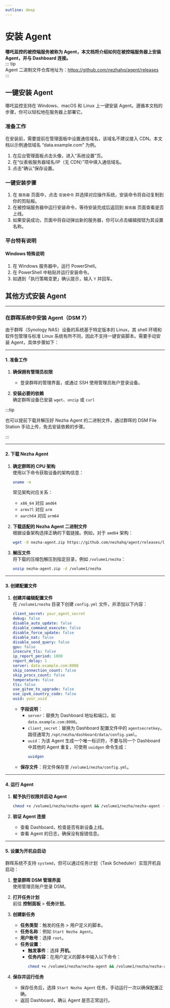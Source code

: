 ```yaml
---
outline: deep
---
```


# 安装 Agent

**哪吒监控的被控端服务被称为 Agent，本文档将介绍如何在被控端服务器上安装 Agent，并与 Dashboard 连接。**  
::: tip  
Agent 二进制文件仓库地址为：<https://github.com/nezhahq/agent/releases>  
:::

## 一键安装 Agent

哪吒监控支持在 Windows、macOS 和 Linux 上一键安装 Agent。遵循本文档的步骤，你可以轻松地在服务器上部署它。

### 准备工作

在安装前，需要提前在管理面板中设置通信域名，该域名不建议接入 CDN。本文档以示例通信域名 “data.example.com” 为例。  
1. 在后台管理面板点击头像，进入“系统设置”页。  
2. 在“仪表板服务器域名/IP（无 CDN）”项中填入通信域名。  
3. 点击“确认”保存设置。

### 一键安装步骤

1. 在 `服务器` 页面中，点击 `安装命令` 并选择对应操作系统，安装命令将自动复制到你的剪贴板。  
2. 在被控端服务器中运行安装命令，等待安装完成后返回到 `服务器` 页面查看是否上线。  
3. 如果安装成功，页面中将自动弹出新的服务器，你可以点击编辑按钮为其设置名称。  

### 平台特有说明

#### Windows 特殊说明
1. 在 Windows 服务器中，运行 PowerShell。  
2. 在 PowerShell 中粘贴并运行安装命令。  
3. 如遇到「执行策略变更」确认提示，输入 `Y` 并回车。

## 其他方式安装 Agent

---

### 在群晖系统中安装 Agent（DSM 7）

由于群晖（Synology NAS）设备的系统基于特定版本的 Linux，其 shell 环境和软件包管理与标准 Linux 系统有所不同，因此不支持一键安装脚本。需要手动安装 Agent，具体步骤如下：

---

#### 1. 准备工作

1. **确保拥有管理员权限**  
   - 登录群晖的管理界面，或通过 SSH 使用管理员账户登录设备。

2. **安装必要的依赖**  
   确定群晖设备已安装 `wget`、`unzip` 或 `curl`

:::tip

也可以提前下载并解压好 Nezha Agent 的二进制文件，通过群晖的 DSM File Station 手动上传，免去安装依赖的步骤。

:::

---

#### 2. 下载 Nezha Agent

1. **确定群晖的 CPU 架构**  
   使用以下命令获取设备的架构信息：
   ```bash
   uname -m
   ```
   常见架构对应关系：
   - `x86_64` 对应 `amd64`
   - `armv7l` 对应 `arm`
   - `aarch64` 对应 `arm64`

2. **下载适配的 Nezha Agent 二进制文件**  
   根据设备架构选择正确的下载链接。例如，对于 `amd64` 架构：
   ```bash
   wget -O nezha-agent.zip https://github.com/nezhahq/agent/releases/latest/download/nezha-agent_linux_amd64.zip
   ```

3. **解压文件**  
   将下载的压缩包解压到指定目录，例如 `/volume1/nezha`：
   ```bash
   unzip nezha-agent.zip -d /volume1/nezha
   ```

---

#### 3. 创建配置文件

1. **创建并编辑配置文件**  
   在 `/volume1/nezha` 目录下创建 `config.yml` 文件，并添加以下内容：
   ```yaml
   client_secret: your_agent_secret
   debug: false
   disable_auto_update: false
   disable_command_execute: false
   disable_force_update: false
   disable_nat: false
   disable_send_query: false
   gpu: false
   insecure_tls: false
   ip_report_period: 1800
   report_delay: 1
   server: data.example.com:8008
   skip_connection_count: false
   skip_procs_count: false
   temperature: false
   tls: false 
   use_gitee_to_upgrade: false
   use_ipv6_country_code: false
   uuid: your_uuid
   ```
   - **字段说明**：
     - `server`：替换为 Dashboard 地址和端口，如 `data.example.com:8008`。
     - `client_secret`：替换为 Dashboard 配置文件中的 `agentsecretkey`，路径通常为 `/opt/nezha/dashboard/data/config.yaml`。
     - `uuid`：为该 Agent 生成一个唯一标识符，不要与同一个 Dashboard 中其他的 Agent 重复，可使用 `uuidgen` 命令生成：
       ```bash
       uuidgen
       ```
   - **保存文件**：将文件保存至 `/volume1/nezha/config.yml`。

---

#### 4. 运行 Agent

1. **赋予执行权限并启动 Agent**  
   ```bash
   chmod +x /volume1/nezha/nezha-agent && /volume1/nezha/nezha-agent -c /volume1/nezha/config.yml
   ```

2. **验证 Agent 连接**  
   - 查看 Dashboard，检查是否有新设备上线。
   - 查看 Agent 的日志，确保没有报错信息。

---

#### 5. 设置为开机自启动

群晖系统不支持 `systemd`，但可以通过任务计划（Task Scheduler）实现开机自启动：

1. **登录群晖 DSM 管理界面**  
   使用管理员账户登录 DSM。

2. **打开任务计划**  
   前往 **控制面板** > **任务计划**。

3. **创建新任务**  
   - **任务类型**：触发的任务 > 用户定义的脚本。
   - **任务名称**：例如 `Start Nezha Agent`。
   - **用户账号**：选择 `root`。
   - **任务设置**：
     - **触发事件**：选择 **开机**。
     - **任务内容**：在用户定义的脚本中输入以下命令：
       ```bash
       chmod +x /volume1/nezha/nezha-agent && /volume1/nezha/nezha-agent -c /volume1/nezha/config.yml
       ```
   
4. **保存并运行任务**  
   - 保存任务后，选择 `Start Nezha Agent` 任务，手动运行一次以确保配置正确。
   - 返回 Dashboard，确认 Agent 是否正常运行。

